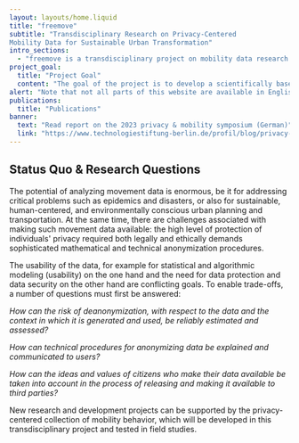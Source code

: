 ```yaml
---
layout: layouts/home.liquid
title: "freemove"
subtitle: "Transdisciplinary Research on Privacy-Centered 
Mobility Data for Sustainable Urban Transformation"
intro_sections:
  - "freemove is a transdisciplinary project on mobility data research funded by the German Federal Ministry of Education and Research (BMBF). The research group combines the strengths of academic and practice-oriented partners from the fields of machine learning, digital self-determination, human-centered computing and information security."
project_goal:
  title: "Project Goal"
  content: "The goal of the project is to develop a scientifically based, holistic framework that specifies the requirements for a fair, useful, secure provision of mobility data for public and private users."
alert: "Note that not all parts of this website are available in English at the moment."
publications:
  title: "Publications"
banner:
  text: "Read report on the 2023 privacy & mobility symposium (German)"
  link: "https://www.technologiestiftung-berlin.de/profil/blog/privacy-mobility-2023-freemove"
---
```


## Status Quo & Research Questions

The potential of analyzing movement data is enormous, be it for addressing critical problems such as epidemics and disasters, or also for sustainable, human-centered, and environmentally conscious urban planning and transportation. At the same time, there are challenges associated with making such movement data available: the high level of protection of individuals' privacy required both legally and ethically demands sophisticated mathematical and technical anonymization procedures.

The usability of the data, for example for statistical and algorithmic modeling (usability) on the one hand and the need for data protection and data security on the other hand are conflicting goals. To enable trade-offs, a number of questions must first be answered:

_How can the risk of deanonymization, with respect to the data and the context in which it is generated and used, be reliably estimated and assessed?_

_How can technical procedures for anonymizing data be explained and communicated to users?_

_How can the ideas and values of citizens who make their data available be taken into account in the process of releasing and making it available to third parties?_

New research and development projects can be supported by the privacy-centered collection of mobility behavior, which will be developed in this transdisciplinary project and tested in field studies.
